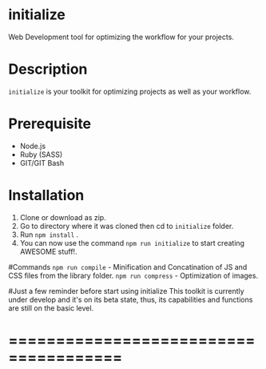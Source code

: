 # initialize

Web Development tool for optimizing the workflow for your projects.

# Description
`initialize` is your toolkit for optimizing projects as well as your workflow.

# Prerequisite
- Node.js
- Ruby (SASS)
- GIT/GIT Bash

# Installation
1. Clone or download as zip.
2. Go to directory where it was cloned then cd to `initialize` folder.
3. Run `npm install` .
5. You can now use the command `npm run initialize` to start creating AWESOME stuff!.

#Commands
`npm run compile` - Minification and Concatination of JS and CSS files from the library folder.
`npm run compress` - Optimization of images.

#Just a few reminder before start using initialize
This toolkit is currently under develop and it's on its beta state, thus, its capabilities and functions are still on the basic level.

# ======================================